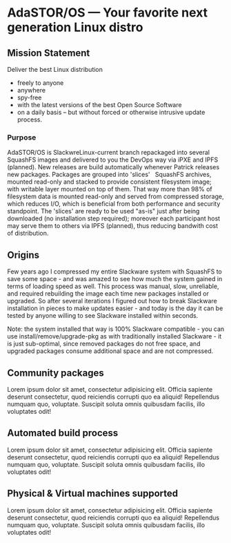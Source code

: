 # AdaSTOR/OS &mdash; Your favorite next generation Linux distro
## Mission Statement

Deliver the best Linux distribution

- freely to anyone
- anywhere
- spy-free
- with the latest versions of the best Open Source Software
- on a daily basis &ndash; but without forced or otherwise intrusive update process.

### Purpose

AdaSTOR/OS is SlackwreLinux-current branch repackaged into several SquashFS
images and delivered to you the DevOps way via iPXE and IPFS (planned).
New releases are build automatically whenever Patrick releases new packages.
Packages are grouped into 'slices' &nbsp; SquashFS archives, mounted read-only
and stacked to provide consistent filesystem image; with writable layer
mounted on top of them.  That way more than 98% of filesystem data is mounted
read-only and served from compressed storage, which reduces I/O, which is
beneficial from both performance and security standpoint.  The 'slices' are
ready to be used "as-is" just after being downloaded (no installation step
required); moreover each participant host may serve them to others via IPFS
(planned), thus reducing bandwith cost of distribution.

## Origins

Few years ago I compressed my entire Slackware system with SquashFS to save
some space - and was amazed to see how much the system gained in terms of
loading speed as well.  This process was manual, slow, unreliable, and
required rebuilding the image each time new packages installed or upgraded.
So after several iterations I figured out how to break Slackware
installation in pieces to make updates easier - and today is the day it can
be tested by anyone willing to see Slackware installed within seconds.

Note: the system installed that way is 100% Slackware compatible - you can
use install/remove/upgrade-pkg as with traditionally installed Slackware -
it is just sub-optimal, since removed packages do not free space, and
upgraded packages consume additional space and are not compressed.

## Community packages

Lorem ipsum dolor sit amet, consectetur adipisicing elit. Officia sapiente deserunt consectetur,
quod reiciendis corrupti quo ea aliquid! Repellendus numquam quo, voluptate. Suscipit soluta
omnis quibusdam facilis, illo voluptates odit!

## Automated build process

Lorem ipsum dolor sit amet, consectetur adipisicing elit. Officia sapiente deserunt consectetur,
quod reiciendis corrupti quo ea aliquid! Repellendus numquam quo, voluptate. Suscipit soluta
omnis quibusdam facilis, illo voluptates odit!

## Physical & Virtual machines supported

Lorem ipsum dolor sit amet, consectetur adipisicing elit. Officia sapiente deserunt consectetur,
quod reiciendis corrupti quo ea aliquid! Repellendus numquam quo, voluptate. Suscipit soluta
omnis quibusdam facilis, illo voluptates odit!

